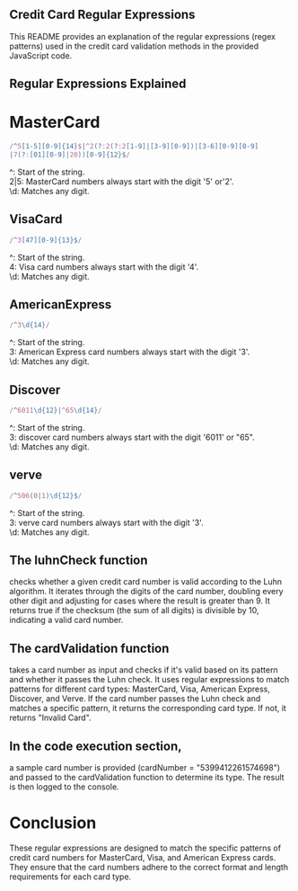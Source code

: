 ## Credit Card Regular Expressions
This README provides an explanation of the regular expressions (regex patterns) used in the credit card validation methods in the provided JavaScript code.

## Regular Expressions Explained
# MasterCard

```Javascript
/^5[1-5][0-9]{14}$|^2(?:2(?:2[1-9]|[3-9][0-9])|[3-6][0-9][0-9]
|7(?:[01][0-9]|20))[0-9]{12}$/
```
 ^: Start of the string.<br>
 2|5: MasterCard numbers always start with the digit '5' or'2'.<br>
 \d: Matches any digit.

## VisaCard

```Javascript
/^3[47][0-9]{13}$/
```
 ^: Start of the string.<br>
 4: Visa card numbers always start with the digit '4'.<br>
 \d: Matches any digit.

## AmericanExpress

```Javascript
/^3\d{14}/
```
 ^: Start of the string.<br>
 3: American Express card numbers always start with the digit '3'.<br>
 \d: Matches any digit.

 ## Discover
 
```Javascript 
/^6011\d{12}|^65\d{14}/
```
 ^: Start of the string.<br>
 3: discover card numbers always start with the digit '6011' or "65".<br>
 \d: Matches any digit.

 ## verve
```javascript
/^506(0|1)\d{12}$/
```
  ^: Start of the string.<br>
 3:  verve card numbers always start with the digit '3'.<br>
 \d: Matches any digit.
 
 ## The luhnCheck function 
 checks whether a given credit card number is valid according to the Luhn algorithm. It iterates through the digits of the card number, doubling every other digit and adjusting for cases where the result is greater than 9. It returns true if the checksum (the sum of all digits) is divisible by 10, indicating a valid card number.

## The cardValidation function 
takes a card number as input and checks if it's valid based on its pattern and whether it passes the Luhn check. It uses regular expressions to match patterns for different card types: MasterCard, Visa, American Express, Discover, and Verve. If the card number passes the Luhn check and matches a specific pattern, it returns the corresponding card type. If not, it returns "Invalid Card".

## In the code execution section,
a sample card number is provided (cardNumber = "5399412261574698") and passed to the cardValidation function to determine its type. The result is then logged to the console.
# Conclusion
These regular expressions are designed to match the specific patterns of credit card numbers for MasterCard, Visa, and American Express cards. They ensure that the card numbers adhere to the correct format and length requirements for each card type.

